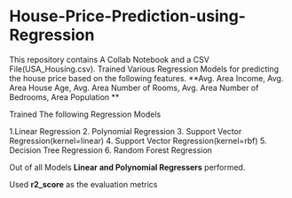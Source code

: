 # House-Price-Prediction-using-Regression
This repository contains A Collab Notebook and a CSV File(USA_Housing.csv).
Trained Various Regression Models for predicting the house price based on the following features.
  **Avg. Area Income, Avg. Area House Age, Avg. Area Number of Rooms, Avg. Area Number of Bedrooms, Area Population  **     
 
 Trained The following Regression Models
 
 1.Linear Regression
 2. Polynomial Regression
 3. Support Vector Regression(kernel=linear)
 4. Support Vector Regression(kernel=rbf)
 5. Decision Tree Regression
 6. Random Forest Regression

Out of all Models **Linear and Polynomial Regressers** performed.

Used **r2_score** as the evaluation metrics



